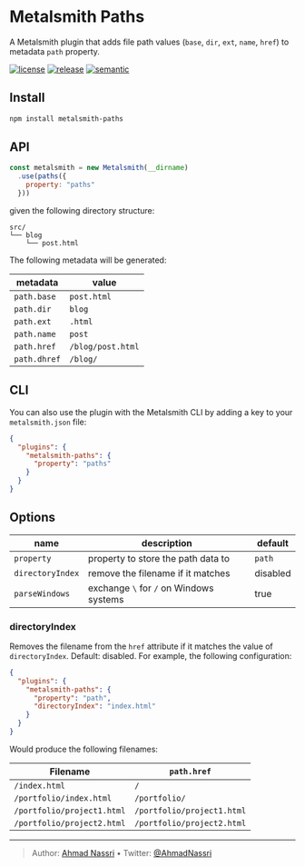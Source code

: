 # Metalsmith Paths

A Metalsmith plugin that adds file path values (`base`, `dir`, `ext`, `name`, `href`) to metadata `path` property.

[![license][license-img]][license-url]
[![release][release-img]][release-url]
[![semantic][semantic-img]][semantic-url]

## Install

``` bash
npm install metalsmith-paths
```

## API

``` js
const metalsmith = new Metalsmith(__dirname)
  .use(paths({
    property: "paths"
  }))
```

given the following directory structure:

``` plain
src/
└── blog
    └── post.html
```

The following metadata will be generated:

| metadata     | value             |
|--------------|-------------------|
| `path.base`  | `post.html`       |
| `path.dir`   | `blog`            |
| `path.ext`   | `.html`           |
| `path.name`  | `post`            |
| `path.href`  | `/blog/post.html` |
| `path.dhref` | `/blog/`          |

## CLI

You can also use the plugin with the Metalsmith CLI by adding a key to your `metalsmith.json` file:

``` json
{
  "plugins": {
    "metalsmith-paths": {
      "property": "paths"
    }
  }
}
```

## Options

| name             | description                        | default   |
| ---------------- | ---------------------------------- | --------- |
| `property`       | property to store the path data to | `path`    |
| `directoryIndex` | remove the filename if it matches  | disabled  |
| `parseWindows`   | exchange `\` for `/` on Windows systems  | true  |

### directoryIndex

Removes the filename from the `href` attribute if it matches the value of
`directoryIndex`. Default: disabled. For example, the following configuration:

``` json
{
  "plugins": {
    "metalsmith-paths": {
      "property": "path",
      "directoryIndex": "index.html"
    }
  }
}
```

Would produce the following filenames:

| Filename                   | `path.href`                |
|----------------------------|----------------------------|
| `/index.html`              | `/`                        |
| `/portfolio/index.html`    | `/portfolio/`              |
| `/portfolio/project1.html` | `/portfolio/project1.html` |
| `/portfolio/project2.html` | `/portfolio/project2.html` |

----
> Author: [Ahmad Nassri](https://www.ahmadnassri.com/) &bull;
> Twitter: [@AhmadNassri](https://twitter.com/AhmadNassri)

[license-url]: LICENSE
[license-img]: https://badgen.net/github/license/ahmadnassri/node-metalsmith-paths

[release-url]: https://github.com/ahmadnassri/node-metalsmith-paths/releases
[release-img]: https://badgen.net/github/release/ahmadnassri/node-metalsmith-paths

[semantic-url]: https://github.com/ahmadnassri/node-metalsmith-paths/actions?query=workflow%3Arelease
[semantic-img]: https://badgen.net/badge/📦/semantically%20released/blue
